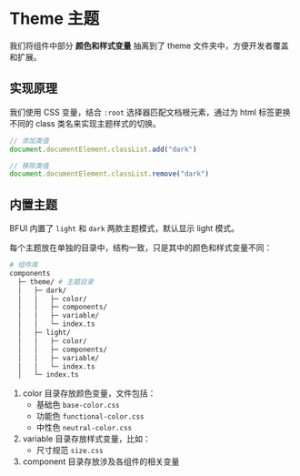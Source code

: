 # Theme 主题

我们将组件中部分 **颜色和样式变量** 抽离到了 theme 文件夹中，方便开发者覆盖和扩展。

## 实现原理

我们使用 CSS 变量，结合 `:root` 选择器匹配文档根元素，通过为 html 标签更换不同的 class 类名来实现主题样式的切换。

```js
// 添加类值
document.documentElement.classList.add("dark")

// 移除类值
document.documentElement.classList.remove("dark")
```

## 内置主题

BFUI 内置了 `light` 和 `dark` 两款主题模式，默认显示 light 模式。

每个主题放在单独的目录中，结构一致，只是其中的颜色和样式变量不同：

```sh
# 组件库
components
  ├─ theme/ # 主题目录
  │   ├─ dark/
  │   │   ├─ color/
  │   │   ├─ components/
  │   │   ├─ variable/
  │   │   └─ index.ts
  │   ├─ light/
  │   │   ├─ color/
  │   │   ├─ components/
  │   │   ├─ variable/
  │   │   └─ index.ts
  │   └─ index.ts
```

1. color 目录存放颜色变量，文件包括：
    - 基础色 `base-color.css`
    - 功能色 `functional-color.css`
    - 中性色 `neutral-color.css`
2. variable 目录存放样式变量，比如：
    - 尺寸规范 `size.css`
3. component 目录存放涉及各组件的相关变量

